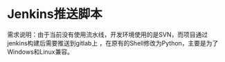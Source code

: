 # Jenkins推送脚本
需求说明：由于当前没有使用流水线，开发环境使用的是SVN，而项目通过jenkins构建后需要推送到gitlab上 ，在原有的Shell修改为Python，主要是为了Windows和Linux兼容。

